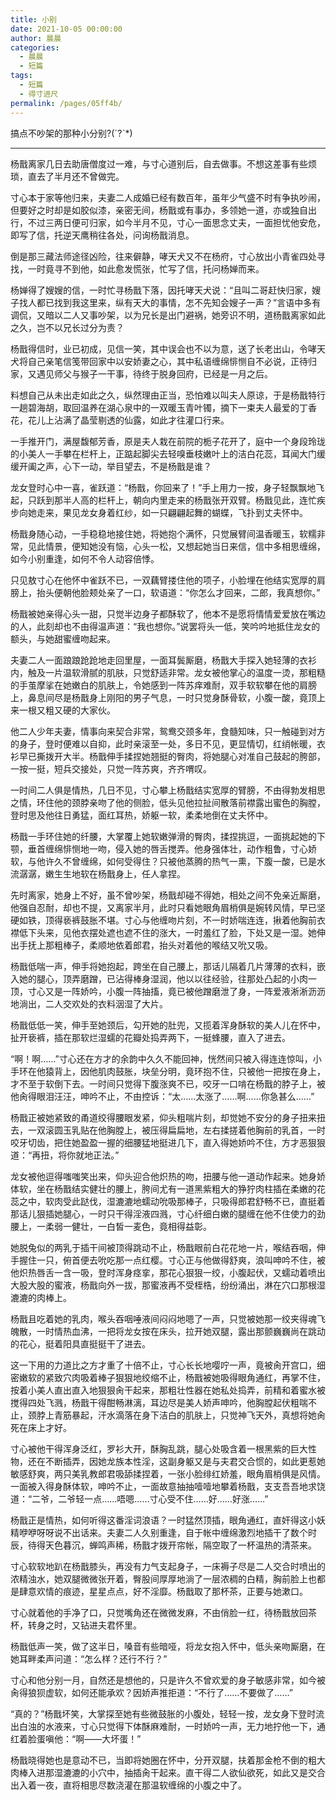 ```yaml
---
title: 小别
date: 2021-10-05 00:00:00
author: 晨晨
categories: 
  - 晨晨
  - 短篇
tags: 
  - 短篇
  - 得寸进尺
permalink: /pages/05ff4b/
---
```


搞点不吵架的那种小分别?(ˊ?ˋ*)

---

杨戬离家几日去助唐僧度过一难，与寸心道别后，自去做事。不想这差事有些烦琐，直去了半月还不曾做完。

寸心本于家等他归来，夫妻二人成婚已经有数百年，虽年少气盛不时有争执吵闹，但要好之时却是如胶似漆，亲密无间，杨戬或有事办，多领她一道，亦或独自出行，不过三两日便可归家，如今半月不见，寸心一面思念丈夫，一面担忧他安危，即写了信，托逆天鹰稍往各处，问询杨戬消息。

<!-- more -->

倒是那三藏法师途径凶险，往来僻静，哮天犬又不在杨府，寸心放出小青雀四处寻找，一时竟寻不到他，如此愈发慌张，忙写了信，托问杨婵而来。

杨婵得了嫂嫂的信，一时忙寻杨戬下落，因托哮天犬说：“且叫二哥赶快归家，嫂子找人都已找到我这里来，纵有天大的事情，怎不先知会嫂子一声？”言语中多有调侃，又暗以二人又事吵架，以为兄长是出门避祸，她旁识不明，道杨戬离家如此之久，岂不以兄长过分为责？

杨戬得信时，业已初成，见信一笑，其中误会也不以为意，送了长老出山，令哮天犬将自己亲笔信笺带回家中以安娇妻之心，其中私语缠绵悱恻自不必说，正待归家，又遇见师父与猴子一干事，待终于脱身回府，已经是一月之后。

料想自己从未出走如此之久，纵然理由正当，恐怕难以叫夫人原谅，于是杨戬特行一趟碧海胡，取回温养在湖心泉中的一双暖玉青叶镯，摘下一束夫人最爱的丁香花，花儿上沾满了晶莹剔透的仙露，如此才往灌口行来。

一手推开门，满屋馥郁芳香，原是夫人栽在前院的栀子花开了，庭中一个身段玲珑的小美人一手攀在栏杆上，正踮起脚尖去轻嗅垂枝嫩叶上的洁白花蕊，耳闻大门缓缓开阖之声，心下一动，举目望去，不是杨戬是谁？

龙女登时心中一喜，雀跃道：“杨戬，你回来了！”手上用力一按，身子轻飘飘地飞起，只跃到那半人高的栏杆上，朝向内里走来的杨戬张开双臂。杨戬见此，连忙疾步向她走来，果见龙女身着红纱，如一只翩翩起舞的蝴蝶，飞扑到丈夫怀中。

杨戬身随心动，一手稳稳地接住她，将她抱个满怀，只觉展臂间温香暖玉，软糯非常，见此情景，便知她没有恼，心头一松，又想起她当日来信，信中多相思缠绵，如今小别重逢，如何不令人动容倍悸。

只见敖寸心在他怀中雀跃不已，一双藕臂搂住他的项子，小脸埋在他结实宽厚的肩膀上，抬头便朝他脸颊处亲了一口，软语道：“你怎么才回来，二郎，我真想你。”

杨戬被她亲得心头一甜，只觉半边身子都酥软了，他本不是愿将情情爱爱放在嘴边的人，此刻却也不由得温声道：“我也想你。”说罢将头一低，笑吟吟地抵住龙女的额头，与她甜蜜缠吻起来。

夫妻二人一面踉踉跄跄地走回里屋，一面耳鬓厮磨，杨戬大手探入她轻薄的衣衫内，触及一片温软滑腻的肌肤，只觉舒适非常。龙女被他掌心的温度一烫，那粗糙的手茧摩挲在她嫩白的肌肤上，令她感到一阵苏痒难耐，双手软软攀在他的肩膀上，鼻息间尽是杨戬身上刚阳的男子气息，一时只觉身酥骨软，小腹一酸，竟顶上来一根又粗又硬的大家伙。

他二人少年夫妻，情事向来契合非常，鸳鸯交颈多年，食髓知味，只一触碰到对方的身子，登时便难以自抑，此时亲滚至一处，多日不见，更显情切，红绡帐暖，衣衫早已撕拨开大半。杨戬伸手揉捏她翘挺的臀肉，将她腿心对准自己鼓起的胯部，一按一挺，短兵交接处，只觉一阵苏爽，齐齐喟叹。

一时间二人俱是情热，几日不见，寸心攀上杨戬结实宽厚的臂膀，不由得勃发相思之情，环住他的颈脖亲吻了他的侧脸，低头见他拉扯间散落前襟露出蜜色的胸膛，登时思及他往日勇猛，面红耳热，娇躯一软，柔柔地倒在丈夫怀中。

杨戬一手环住她的纤腰，大掌覆上她软嫩弹滑的臀肉，揉捏挑逗，一面挑起她的下颚，垂首缠绵悱恻地一吻，侵入她的唇舌搅弄。他身强体壮，动作粗鲁，寸心娇软，与他许久不曾缠绵，如何受得住？只被他蒸腾的热气一熏，下腹一酸，已是水流潺潺，嫩生生地软在杨戬身上，任人拿捏。

先时离家，她身上不好，虽不曾吵架，杨戬却碰不得她，相处之间不免亲近厮磨，他强自忍耐，却也不提，又离家半月，此时只看她眼角眉梢俱是婉转风情，早已坚硬如铁，顶得亵裤鼓胀不堪。寸心与他缠吻片刻，不一时娇喘连连，揪着他胸前衣襟低下头来，见他衣摆处遮也遮不住的涨大，一时羞红了脸，下处又是一湿。她伸出手抚上那粗棒子，柔顺地依着郎君，抬头对着他的喉结又吮又吸。

杨戬低喘一声，伸手将她抱起，跨坐在自己腰上，那话儿隔着几片薄薄的衣料，嵌入她的腿心，顶弄磨蹭，已沾得棒身湿润，他以以往经验，往那处凸起的小肉一顶，寸心又是一阵娇吟，小腹一阵抽搐，竟已被他蹭磨泄了身，一阵爱液淅淅沥沥地淌出，二人交欢处的衣料洇湿了大片。

杨戬低低一笑，伸手至她颈后，勾开她的肚兜，又揽着浑身酥软的美人儿在怀中，扯开亵裤，插在那软烂湿蠕的花瓣处捣弄两下，一挺蜂腰，直入了进去。

“啊！啊……”寸心还在方才的余韵中久久不能回神，恍然间只被入得连连惊叫，小手环在他猿背上，因他肌肉鼓胀，块垒分明，竟环抱不住，只被他一把按在身上，才不至于软倒下去。一时间只觉得下腹涨爽不已，咬牙一口啃在杨戬的脖子上，被他肏得眼泪汪汪，呻吟不止，不由控诉：“太……太涨了……啊……你急甚么……”

杨戬正被她紧致的甬道绞得腰眼发紧，仰头粗喘片刻，却觉她不安分的身子扭来扭去，一双滚圆玉乳贴在他胸膛上，被压得扁扁地，左右揉搓着他胸前的乳首，一时咬牙切齿，把住她盈盈一握的细腰猛地挺进几下，直入得她娇吟不住，方才恶狠狠道：“再扭，将你就地正法。”

龙女被他逗得嗤嗤笑出来，仰头迎合他炽热的吻，扭腰与他一道动作起来。她身娇体软，坐在杨戬结实健壮的腰上，胯间尤有一道黑紫粗大的狰狞肉柱插在柔嫩的花蕊之中，软肉受此跶伐，湿漉漉地蠕动吮吸那棒子，只吸得郎君舒畅不已，直挺着那话儿狠插她腿心，一时只干得淫液四溅，寸心纤细白嫩的腿缠在他不住使力的劲腰上，一柔弱一健壮，一白皙一麦色，竟相得益彰。

她脱兔似的两乳于插干间被顶得跳动不止，杨戬眼前白花花地一片，喉结吞咽，伸手握住一只，俯首便去吮吃那一点红樱。寸心正与他做得舒爽，浪叫呻吟不住，被他炽热唇舌一含一吸，登时浑身痉挛，那花心狠狠一绞，小腹起伏，又蠕动着喷出大股大股的蜜液，杨戬向外一拔，那蜜液再不受桎梏，纷纷涌出，淋在穴口那根湿漉漉的肉棒上。

杨戬且吃着她的乳肉，喉头吞咽唾液间闷闷地嗯了一声，只觉被她那一绞夹得魂飞魄散，一时情热血沸，一把将龙女按在床头，拉开她双腿，露出那颤巍巍尚在跳动的花心，挺着阳具直挺挺干了进去。

这一下用的力道比之方才重了十倍不止，寸心长长地嘤咛一声，竟被肏开宫口，细密嫩软的紧致穴肉吸着棒子狠狠地绞缩不止，杨戬被她吸得眼角通红，再掌不住，按着小美人直出直入地狠狠肏干起来，那粗壮性器在她私处捣弄，前精和着蜜水被搅得四处飞溅，杨戬干得酣畅淋漓，耳边尽是美人娇声呻吟，他胸膛起伏粗喘不止，颈脖上青筋暴起，汗水滴落在身下洁白的肌肤上，只觉神飞天外，真想将她肏死在床上才好。

寸心被他干得浑身泛红，罗衫大开，酥胸乱跳，腿心处吸含着一根黑紫的巨大性物，还在不断插弄，因她龙族本性淫，这副身躯又是与夫君交合惯的，如此更惹她敏感舒爽，两只美乳教郎君吸舔揉捏着，一张小脸绯红娇羞，眼角眉梢俱是风情。一面被入得身酥体软，呻吟不止，一面故意抽抽噎噎地攀着杨戬，支支吾吾地求饶道：“二爷，二爷轻一点……唔嗯……寸心受不住……好……好涨……”

杨戬正是情热，如何听得这番淫词浪语？一时猛然顶插，眼角通红，直奸得这小妖精咿咿呀呀说不出话来。夫妻二人久别重逢，自于帐中缠绵激烈地插干了数个时辰，待得天色暮沉，蝉鸣声稀，杨戬才拨开帘帐，隔空取了一杯温热的清茶来。

寸心软软地趴在杨戬膝头，再没有力气支起身子，一床褥子尽是二人交合时喷出的浓精浊水，她双腿微微张开着，臀股间厚厚地淌了一层浓稠的白精，胸前脸上也都是肆意欢情的痕迹，星星点点，好不淫靡。杨戬取了那杯茶，正要与她漱口。

寸心就着他的手净了口，只觉嘴角还在微微发麻，不由俏脸一红，待杨戬放回茶杯，转身之时，又钻进夫君怀里。

杨戬低声一笑，做了这半日，嗓音有些暗哑，将龙女抱入怀中，低头亲吻厮磨，在她耳畔柔声问道：“怎么样？还行不行？”

寸心和他分别一月，自然还是想他的，只是许久不曾欢爱的身子敏感非常，如今被肏得狼狈虚软，如何还能承欢？因娇声推拒道：“不行了……不要做了……”

“真的？”杨戬坏笑，大掌探至她有些微鼓胀的小腹处，轻轻一按，龙女身下登时流出白浊的水液来，寸心只觉得下体酥麻难耐，一时娇吟一声，无力地拧他一下，通红着脸蛋嗔他：“啊——大坏蛋！”

杨戬晓得她也是意动不已，当即将她圈在怀中，分开双腿，扶着那金枪不倒的粗大肉棒入进那湿漉漉的小穴中，抽插肏干起来。直干得二人欲仙欲死，如此又是交合出入着一夜，直将相思尽数浇灌在那温软缠绵的小腹之中了。
